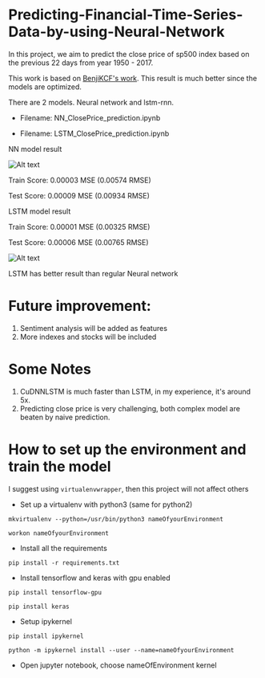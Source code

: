 # Predicting-Financial-Time-Series-Data-by-using-Neural-Network

In this project, we aim to predict the close price of sp500 index based on the previous 22 days from year 1950 - 2017.

This work is based on [BenjiKCF's work](https://github.com/BenjiKCF/Neural-Network-with-Financial-Time-Series-Data). This result is much better since the models are optimized. 

There are 2 models. Neural network and lstm-rnn.


- Filename: NN_ClosePrice_prediction.ipynb

- Filename: LSTM_ClosePrice_prediction.ipynb

NN model result

![Alt text](https://github.com/tonyzhang1231/Predicting-Financial-Time-Series-Data-by-using-Neural-Network/blob/master/png/nnmodel.png?raw=true)

Train Score: 0.00003 MSE (0.00574 RMSE)

Test Score: 0.00009 MSE (0.00934 RMSE)

LSTM model result

Train Score: 0.00001 MSE (0.00325 RMSE)

Test Score: 0.00006 MSE (0.00765 RMSE)

![Alt text](https://github.com/tonyzhang1231/Predicting-Financial-Time-Series-Data-by-using-Neural-Network/blob/master/png/lstm.png?raw=true)

LSTM has better result than regular Neural network

# Future improvement:
1. Sentiment analysis will be added as features
2. More indexes and stocks will be included

# Some Notes
1. CuDNNLSTM is much faster than LSTM, in my experience, it's around 5x. 
2. Predicting close price is very challenging, both complex model are beaten by naive prediction.


# How to set up the environment and train the model
I suggest using  `virtualenvwrapper`, then this project will not affect others
- Set up a virtualenv with python3 (same for python2)

`mkvirtualenv --python=/usr/bin/python3 nameOfyourEnvironment`

`workon nameOfyourEnvironment`

- Install all the requirements

`pip install -r requirements.txt`

- Install tensorflow and keras with gpu enabled

`pip install tensorflow-gpu`

`pip install keras`

- Setup ipykernel

`pip install ipykernel`

`python -m ipykernel install --user --name=nameOfyourEnvironment`

- Open jupyter notebook, choose nameOfEnvironment kernel

